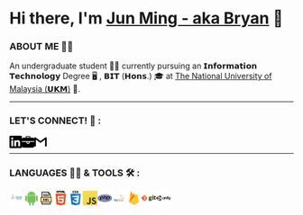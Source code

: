 # Hi there, I'm [Jun Ming - aka Bryan][linkedin] 👋

### ABOUT ME 🙋‍♂️

An undergraduate student 👨‍🎓 currently pursuing an 𝗜𝗻𝗳𝗼𝗿𝗺𝗮𝘁𝗶𝗼𝗻 𝗧𝗲𝗰𝗵𝗻𝗼𝗹𝗼𝗴𝘆 Degree 🖥️ , 𝗕𝗜𝗧 (𝗛𝗼𝗻𝘀.) 🎓 at [The National University of Malaysia (𝗨𝗞𝗠)][UKM] 🏫.

---

### LET'S CONNECT! 👥 :

[<img align="left" alt="LinkedIn" width="22px" src="icons/linkedin.svg"/>][LinkedIn]

[<img align="left" alt="Portfolio" width="22px" src="icons/portfolio.png"/>][Portfolio]

[<img align="left" alt="Email" width="22px" src="icons/gmail.svg"/>][Email]

<br/>

---

### LANGUAGES 👨‍💻 & TOOLS 🛠️ :

[<img align="left" alt="Java" width="26px" src="icons/java.png"/>][Java]

[<img align="left" alt="Android" width="26px" src="icons/android.png"/>][Android]

[<img align="left" alt="XML" width="26px" src="icons/xml.png"/>][XML]

[<img align="left" alt="HTML" width="26px" src="icons/html.png"/>][HTML]

[<img align="left" alt="CSS" width="26px" src="icons/css.png"/>][CSS]

[<img align="left" alt="JavaScript" width="26px" src="icons/javascript.png"/>][JavaScript]

[<img align="left" alt="PHP" width="26px" src="icons/php.png"/>][PHP]

[<img align="left" alt="MySQL" width="26px" src="icons/mysql.png"/>][MySQL]

[<img align="left" alt="Firebase" width="26px" src="icons/firebase.png"/>][Firebase]

[<img align="left" alt="Git" width="26px" src="icons/git.png"/>][Git]

[<img align="left" alt="Unity" width="26px" src="icons/unity.png"/>][Unity]

[LinkedIn]: https://www.linkedin.com/in/jun-ming-teh
[UKM]: https://www.ukm.my/portal
[Portfolio]: https://junmingteh-2018.github.io/JunMingTeh-Portfolio
[Email]: mailto:ming58399@gmail.com
[Java]: https://github.com/topics/java
[Android]: https://github.com/topics/android
[XML]: https://github.com/topics/xml
[HTML]: https://github.com/topics/html
[CSS]: https://github.com/topics/css
[JavaScript]: https://github.com/topics/javascript
[PHP]: https://github.com/topics/php
[MySQL]: https://github.com/topics/mysql
[Firebase]: https://github.com/topics/firebase
[Git]: https://github.com/topics/git
[Unity]: https://github.com/topics/unity
